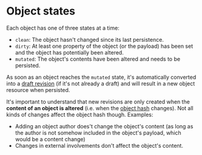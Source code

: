 Object states
=============

Each object has one of three states at a time:

* `clean`: The object hasn't changed since its last persistence.
* `dirty`: At least one property of the object (or the payload) has been set and the object has potentially been altered.
* `mutated`: The object's contents have been altered and needs to be persisted.

As soon as an object reaches the `mutated` state, it's automatically converted into a [draft revision](object-revisions.md#drafts) (if it's not already a draft) and will result in a new object resource when persisted.

It's important to understand that new revisions are only created when the **content of an object is altered** (i.e. when the [object hash](object-hash.md) changes). Not all kinds of changes affect the object hash though. Examples:

* Adding an object author does't change the object's content (as long as the author is not somehow included in the object's payload, which would be a content change)
* Changes in external involvements don't affect the object's content.

